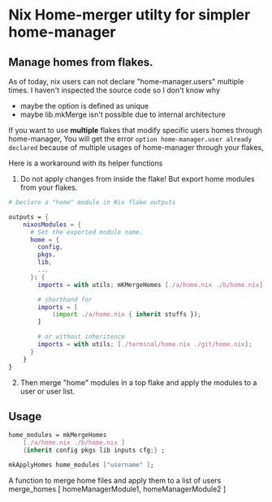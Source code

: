 # Nix Home-merger utilty for simpler home-manager

## Manage homes from flakes.

As of today, nix users can not declare "home-manager.users" multiple times. I
haven't inspected the source code so I don't know why

- maybe the option is defined as unique
- maybe lib.mkMerge isn't possible due to internal architecture

If you want to use **multiple** flakes that modify specific users homes through
home-manager, You will get the error `option home-manager.user already declared`
because of multiple usages of home-manager through your flakes,

Here is a workaround with its helper functions

1. Do not apply changes from inside the flake! But export home modules from your
   flakes.

```nix
# Declare a "home" module in Nix flake outputs

outputs = {
    nixosModules = {
      # Set the exported module name.
      home = {
        config,
        pkgs,
        lib,
        ...
      }: {
        imports = with utils; mKMergeHomes [./a/home.nix ./b/home.nix] { inherit stuffs };

        # shorthand for
        imports = [ 
            (import ./a/home.nix { inherit stuffs });
        ]

        # or without inheritence
        imports = with utils; [./terminal/home.nix ./git/home.nix];
      }
    }
}
```

2. Then merge "home" modules in a top flake and apply the modules to a user or
   user list.

## Usage

```nix
home_modules = mkMergeHomes 
    [./a/home.nix ./b/home.nix ] 
    {inherit config pkgs lib inputs cfg;} ;

mkApplyHomes home_modules ["username" ];
```

A function to merge home files and apply them to a list of users merge_homes [
homeManagerModule1, homeManagerModule2 ]
